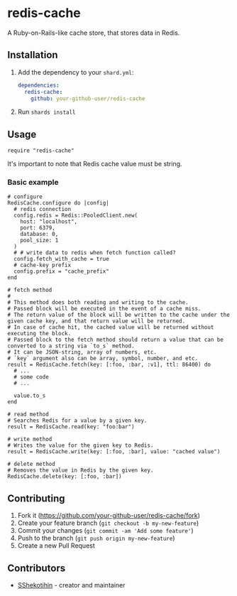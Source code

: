 # redis-cache

A Ruby-on-Rails-like cache store, that stores data in Redis.

## Installation

1. Add the dependency to your `shard.yml`:

   ```yaml
   dependencies:
     redis-cache:
       github: your-github-user/redis-cache
   ```

2. Run `shards install`

## Usage

```crystal
require "redis-cache"
```

It's important to note that Redis cache value must be string.

### Basic example

```crystal
# configure
RedisCache.configure do |config|
  # redis connection
  config.redis = Redis::PooledClient.new(
    host: "localhost",
    port: 6379,
    database: 0,
    pool_size: 1
  )
  # # write data to redis when fetch function called?
  config.fetch_with_cache = true
  # cache-key prefix
  config.prefix = "cache_prefix"
end

# fetch method
#
# This method does both reading and writing to the cache.
# Passed block will be executed in the event of a cache miss.
# The return value of the block will be written to the cache under the given cache key, and that return value will be returned.
# In case of cache hit, the cached value will be returned without executing the block.
# Passed block to the fetch method should return a value that can be converted to a string via `to_s` method.
# It can be JSON-string, array of numbers, etc.
# `key` argument also can be array, symbol, number, and etc.
result = RedisCache.fetch(key: [:foo, :bar, :v1], ttl: 86400) do
  # ...
  # some code
  # ...

  value.to_s
end

# read method
# Searches Redis for a value by a given key.
result = RedisCache.read(key: "foo:bar")

# write method
# Writes the value for the given key to Redis.
result = RedisCache.write(key: [:foo, :bar], value: "cached value")

# delete method
# Removes the value in Redis by the given key.
RedisCache.delete(key: [:foo, :bar])
```

## Contributing

1. Fork it (<https://github.com/your-github-user/redis-cache/fork>)
2. Create your feature branch (`git checkout -b my-new-feature`)
3. Commit your changes (`git commit -am 'Add some feature'`)
4. Push to the branch (`git push origin my-new-feature`)
5. Create a new Pull Request

## Contributors

- [SShekotihin](https://github.com/your-github-user) - creator and maintainer
